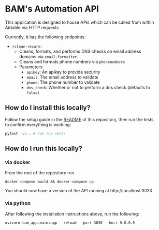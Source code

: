 BAM's Automation API
=====

This application is designed to house APIs which can be called from within Airtable via HTTP requests.

Currently, it has the following endpoints:

* `/clean-record`:
  * Cleans, formats, and performs DNS checks on email address domains via `email-formatter`.
  * Cleans and formats phone numbers via `phonenumbers`
  * Parameters:
    * `apikey`: An apikey to provide security
    * `email`: The email address to validate
    * `phone`: The phone number to validate
    * `dns_check`: Whether or not to perform a dns check (defaults to `false`)


## How do I install this locally?

Follow the setup guide in the [README](../README.md) of this repository, then run the tests to confirm everything is working:


```bash
pytest -vv . # run the tests
```

## How do I run this locally?

### via docker

From the root of the repository run

```
docker compose build && docker-compose up
```

You should now have a version of the API running at http://localhost:3030

### via python

After following the installation instructions above, run the following:

```
uvicorn bam_app.main:app --reload --port 3030 --host 0.0.0.0
```
